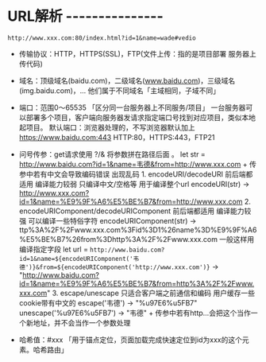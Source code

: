 
#  URL解析 ---------------
    http://www.xxx.com:80/index.html?id=1&name=wade#vedio
  
  - 传输协议：HTTP，HTTPS(SSL)，FTP(文件上传：指的是项目部署 服务器上传代码)

  - 域名：顶级域名(baidu.com)，二级域名(www.baidu.com)，三级域名(img.baidu.com)，...
        他们属于不同域名「主域相同，子域不同」

  - 端口：范围0～65535 「区分同一台服务器上不同服务/项目」
         一台服务器可以部署多个项目，客户端向服务器发请求指定端口号找到对应项目，类似本地起项目。
         默认端口：浏览器处理的，不写浏览器默认加上 https://www.baidu.com:443
                  HTTP:80，HTTPS:443，FTP21

  - 问号传参：get请求使用 ?/& 将参数拼在路径后面   。
            let str = http://www.baidu.com?id=1&name=韦德&from=http://www.xxx.com
            + 传参中若有中文会导致编码错误 出现乱码
              1. encodeURI/decodeURI 前后端都适用 编译能力较弱 只编译中文/空格等 用于编译整个url
                 encodeURI(str) -> http://www.xxx.com?id=1&name=%E9%9F%A6%E5%BE%B7&from=http://www.xxx.com
              2. encodeURIComponent/decodeURIComponent 前后端都适用 编译能力较强 可以编译一些特俗字符
                 encodeURIComponent(str)  -> ttp%3A%2F%2Fwww.xxx.com%3Fid%3D1%26name%3D%E9%9F%A6%E5%BE%B7%26from%3Dhttp%3A%2F%2Fwww.xxx.com
                 一般这样用 编译指定字段
                 let url = `http://www.baidu.com?id=1&name=${encodeURIComponent('韦德')}&from=${encodeURIComponent('http://www.xxx.com')}`
                 -> "http://www.baidu.com?id=1&name=%E9%9F%A6%E5%BE%B7&from=http%3A%2F%2Fwww.xxx.com"
              3. escape/unescape 只适合客户端之前通信和编码 用户缓存一些cookie带有中文的
                 escape('韦德') -> "%u97E6%u5FB7"
                 unescape('%u97E6%u5FB7') -> "韦德"
            + 传参中若有http...会把这个当作一个新地址，并不会当作一个参数处理

  - 哈希值：#xxx 「用于锚点定位，页面加载完成快速定位到id为xxx的这个元素。哈希路由」